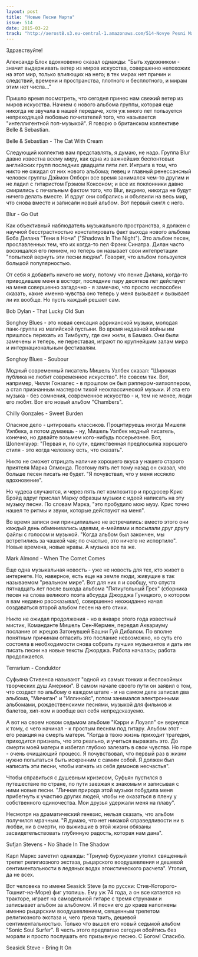 ```yaml
---
layout: post
title: "Новые Песни Марта"
issue: 514
date: 2015-03-22
track: "http://aerost8.s3.eu-central-1.amazonaws.com/514-Novye Pesni Marta.mp3"
---
```


Здравствуйте!

Александр Блок вдохновенно сказал однажды: "Быть художником - значит выдерживать ветер из миров искусства, совершенно непохожих на этот мир, только влияющих на него; в тех мирах нет причин и следствий, времени и пространства, плотного и бесплотного, и мирам этим нет числа..."

Пришло время посмотреть, что сегодня принес нам свежий ветер из миров искусства. Начнем с нового альбома группы, которая еще никогда не звучала в нашей передаче, хотя уж много лет пользуется непреходящей любовью почитателей того, что называется "интеллигентной поп-музыкой". Я говорю о британском коллективе Belle & Sebastian.

Belle & Sebastian - The Cat With Cream

Следующий коллектив вам представлять, я думаю, не надо. Группа Blur давно известна всему миру, как одна из важнейших беспонтовых английских групп последних двадцати пяти лет. Интрига в том, что никто не ожидал от них нового альбома; певец и главный ренессансный человек группы Дэймон Олборн все время занимался чем-то другим и не ладил с гитаристом Грэмом Коксоном; и все их поклонники давно смирились с печальным фактом того, что Blur, видимо, никогда не будут ничего делать вместе. И вдруг они собрались и объявили на весь мир, что снова вместе и записали новый альбом. Вот первый сингл с него.

Blur - Go Out

Как объективный наблюдатель музыкального пространства, я должен с научной бесстрастностью констатировать факт выхода нового альбома Боба Дилана "Тени в Ночи" ("Shadows In The Night"). Это альбом песен, прославленных тем, что их когда-то пел Фрэнк Синатра. Дилан часто восхищался его пением, но теперь он называет свои интепретации "попыткой вернуть эти песни людям". Говорят, что альбом пользуется большой популярностью.

От себя я добавить ничего не могу, потому что пение Дилана, когда-то приводившее меня в восторг, последние пару десятков лет действует на меня совершенно загадочно - я замечаю, что просто неспособен сказать, какие именно чувства оно теперь у меня вызывает и вызывает ли их вообще. Но пусть каждый решает сам.

Bob Dylan - That Lucky Old Sun

Songhoy Blues - это новая сенсация африканской музыки, молодая панк-группа из малийской пустыни. Во время недавней войны им пришлось перехать из Тимбукту, где они жили, в Бамако. Они были замечены и теперь, не переставая, играют по крупнейшим залам мира и интернациональным фестивалям.

Songhoy Blues - Soubour

Модный современный писатель Мишель Уэлбек сказал: "Широкая публика не любит современное искусство". Не совсем так. Вот, например, Чилли Гонзалес - в прошлом он был рэппером-хипхоппером, а стал признанным мастером тихой неоклассической музыки. И эта его музыка - без сомнения, современное искусство - и, тем не менее, люди его любят. Вот его новый альбом "Chambers".

Chilly Gonzales - Sweet Burden

Опасное дело - цитировать классиков. Процитируешь иногда Мишеля Уэлбека, а потом думаешь - ну, Мишель Уэлбек модный писатель, конечно, но давайте возьмем кого-нибудь посерьезнее. Вот, Шопенгауэр: "Первая и, по сути, единственная предпосылка хорошего стиля - это когда человеку есть, что сказать".

Никто не сможет отрицать наличие хорошего вкуса у нашего старого приятеля Марка Олмонда. Поэтому пять лет тому назад он сказал, что больше песен писать не будет. "Я почувствал, что у меня иссякло вдохновение".

Но чудеса случаются, и через пять лет композитор и продюсер Крис Брэйд вдруг прислал Марку образцы музыки с идеей написать на эту музыку песни. По словам Марка, "это пробудило мою музу. Крис точно нашел те ритмы и звуки, которые действуют на меня".

Во время записи они принципиально не встречались: вместо этого они каждый день обменивались идеями, е-мейлами и посылали друг другу файлы с голосом и музыкой. "Когда альбом был закончен, мы встретились за чашкой чая; по счастью, это ничего не испортило". Новые времена, новые нравы. А музыка все та же.

Mark Almond - When The Comet Comes

Еще одна музыкальная новость - уже не новость для тех, кто живет в интернете. Но, наверное, есть еще на земле люди, живущие в так называемом "реальном мире". Вот для них я и сообщу, что спустя пятнадцать лет после выхода альбома "Пятиугольный Грех" (сборника песен на слова великого поэта абсурда Джорджа Гуницкого, о котором я вам недавно рассказывал), совершенно неожиданно начал создаваться второй альбом песен на его стихи.

Никто не ожидал продолжения - но в январе этого года известный мистик, Команданте Мишель Сен-Жермен, передал Аквариуму послание от жрецов Затонувшей Башни Гуй Дибалом. По вполне понятным причинам огласить это послание невозможно, но суть его состояла в необходимости снова собрать лучших музыкантов и дать им писать песни на новые тексты Джорджа. Работа началась; работа продолжается.

Terrarium - Conduktor

Суфьяна Стивенса называют "одной из самых тонких и беспокойных творческих душ Америки". В самом начале своего пути он заявил о том, что создаст по альбому о каждом штате - и на самом деле записал два альбома, "Мичиган" и "Иллинойс", потом занимался электронными альбомами, рождественскими песнями, музыкой для фильмов и балетов, хип-хом и вообще вел себя непредсказуемо.

А вот на своем новом седьмом альбоме "Кэрри и Лоуэлл" он вернулся к тому, с чего начинал - к простым песням под гитару. Альбом этот - его реакция на смерть матери. "Когда в твою жизнь приходит трагедия, приходится признать, что это реально, и учиться выражать это. До смерти моей матери я избегал глубоко залезать в свои чувства. Но горе - очень очищающий процесс. Я почувствовал, что первый раз в жизни нужно попытаться быть искренним с самим собой. Я должен был написать эти песни, чтобы изгнать из себя демонов несчастья".

Чтобы справиться с душевным кризисом, Суфьян пустился в путешествие по стране, по пути заезжая к знакомым и записывая с ними новые песни. "Личная природа этой музыки побудила меня прибегнуть к участию других людей, чтобы не оказаться в плену у собственного одиночества. Мои друзья удержали меня на плаву".

Несмотря на драматический генезис, нельзя сказать, что альбом получился мрачным. "Я думаю, что нет никакой справедливости ни в любви, ни в смерти, но выжившие в этой жизни обязаны засвидетельствовать глубинную радость, которая нам дана".

Sufjan Stevens - No Shade In The Shadow

Карл Маркс заметил однажды: "Триумф буржуазии утопил священный трепет религиозного экстаза, рыцарского воодушевления и дешевой сентиментальности в ледяных водах эгоистического расчета". Утопил, да не всех.

Вот человека по имени Seasick Steve (а по русски: Стив-Которого-Тошнит-на-Море) фиг утопишь. Ему уж 74 года, а он все катается на тракторе, играет на самодельной гитаре с тремя струнами и записывает альбом за альбомом. И песни его до краев наполнены именно рыцарским воодушевлением, священным трепетом религиозного экстаза и, чего греха таить, дешевой сентиментальностью. Только что вышел его новый седьмой альбом "Sonic Soul Surfer". В честь этого предлагаю сегодня обойтись без морали и просто послушать его призывную песню. С Богом! Спасибо.

Seasick Steve - Bring It On
